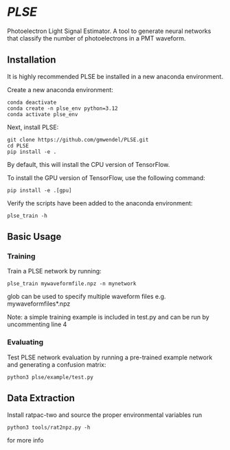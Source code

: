 # *PLSE*

Photoelectron Light Signal Estimator.
A tool to generate neural networks that classify the number of photoelectrons in a PMT waveform. 


## Installation

It is highly recommended PLSE be installed in a new anaconda environment.  


Create a new anaconda environment:
```
conda deactivate
conda create -n plse_env python=3.12
conda activate plse_env
```

Next, install PLSE:
```
git clone https://github.com/gmwendel/PLSE.git
cd PLSE
pip install -e .
```
By default, this will install the CPU version of TensorFlow.

To install the GPU version of TensorFlow, use the following command:
```
pip install -e .[gpu]
```

Verify the scripts have been added to the anaconda environment:
```
plse_train -h
```

## Basic Usage

### Training
Train a PLSE network by running:

```
plse_train mywaveformfile.npz -n mynetwork
```

glob can be used to specify multiple waveform files e.g. mywaveformfiles*.npz

Note: a simple training example is included in test.py and can be run by uncommenting line 4
### Evaluating
Test PLSE network evaluation by running a pre-trained example network and generating a confusion matrix:

```
python3 plse/example/test.py
```

## Data Extraction

Install ratpac-two and source the proper environmental variables
run 
```
python3 tools/rat2npz.py -h
```
for more info
